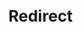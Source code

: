 ﻿---
layout: src/layouts/Redirect.astro
title: Redirect
redirect: https://octopus.com/docs/projects/steps/conditions/index
pubDate:  2023-01-01
navSearch: false
navSitemap: false
navMenu: false
---
